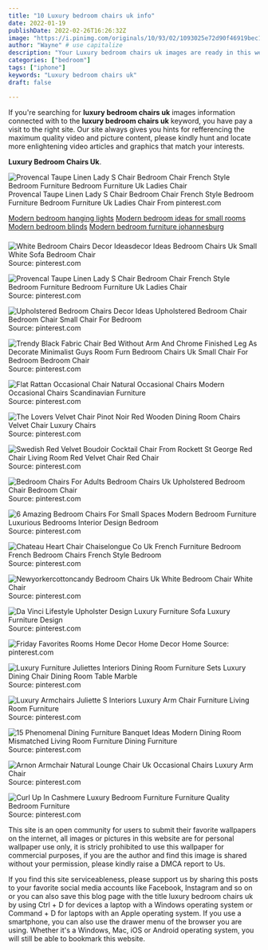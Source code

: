 ```yaml
---
title: "10 Luxury bedroom chairs uk info"
date: 2022-01-19
publishDate: 2022-02-26T16:26:32Z
image: "https://i.pinimg.com/originals/10/93/02/1093025e72d90f46919bec168541b3de.jpg"
author: "Wayne" # use capitalize
description: "Your Luxury bedroom chairs uk images are ready in this website. Luxury bedroom chairs uk are a topic that is being searched for and liked by netizens now. You can Find and Download the Luxury bedroom chairs uk files here. Find and Download all royalty-free photos and vectors."
categories: ["bedroom"]
tags: ["iphone"]
keywords: "Luxury bedroom chairs uk"
draft: false

---
```


If you're searching for **luxury bedroom chairs uk** images information connected with to the **luxury bedroom chairs uk** keyword, you have pay a visit to the right  site.  Our site always  gives you  hints  for refferencing  the maximum  quality video and picture  content, please kindly hunt and locate more enlightening video articles and graphics  that match your interests.

**Luxury Bedroom Chairs Uk**. 

![Provencal Taupe Linen Lady S Chair Bedroom Chair French Style Bedroom Furniture Bedroom Furniture Uk Ladies Chair](https://i.pinimg.com/originals/a8/46/bc/a846bc5641d4972829a5fa367a70bf86.jpg "Provencal Taupe Linen Lady S Chair Bedroom Chair French Style Bedroom Furniture Bedroom Furniture Uk Ladies Chair")
Provencal Taupe Linen Lady S Chair Bedroom Chair French Style Bedroom Furniture Bedroom Furniture Uk Ladies Chair From pinterest.com

[Modern bedroom hanging lights](/modern-bedroom-hanging-lights/)
[Modern bedroom ideas for small rooms](/modern-bedroom-ideas-for-small-rooms/)
[Modern bedroom blinds](/modern-bedroom-blinds/)
[Modern bedroom furniture johannesburg](/modern-bedroom-furniture-johannesburg/)



### 

 


![White Bedroom Chairs Decor Ideasdecor Ideas Bedroom Chairs Uk Small White Sofa Bedroom Chair](https://i.pinimg.com/originals/88/16/86/881686e7093247427137eb8a0917e54f.jpg "White Bedroom Chairs Decor Ideasdecor Ideas Bedroom Chairs Uk Small White Sofa Bedroom Chair")
Source: pinterest.com

 

![Provencal Taupe Linen Lady S Chair Bedroom Chair French Style Bedroom Furniture Bedroom Furniture Uk Ladies Chair](https://i.pinimg.com/originals/a8/46/bc/a846bc5641d4972829a5fa367a70bf86.jpg "Provencal Taupe Linen Lady S Chair Bedroom Chair French Style Bedroom Furniture Bedroom Furniture Uk Ladies Chair")
Source: pinterest.com

 

![Upholstered Bedroom Chairs Decor Ideas Upholstered Bedroom Chair Bedroom Chair Small Chair For Bedroom](https://i.pinimg.com/564x/5f/cf/d9/5fcfd905836e92f6d453e3755a348760--small-bedroom-chairs-small-bedrooms.jpg "Upholstered Bedroom Chairs Decor Ideas Upholstered Bedroom Chair Bedroom Chair Small Chair For Bedroom")
Source: pinterest.com

 

![Trendy Black Fabric Chair Bed Without Arm And Chrome Finished Leg As Decorate Minimalist Guys Room Furn Bedroom Chairs Uk Small Chair For Bedroom Bedroom Chair](https://i.pinimg.com/originals/65/96/3f/65963ff97a2d9b31885a52d97c8669be.jpg "Trendy Black Fabric Chair Bed Without Arm And Chrome Finished Leg As Decorate Minimalist Guys Room Furn Bedroom Chairs Uk Small Chair For Bedroom Bedroom Chair")
Source: pinterest.com

 

![Flat Rattan Occasional Chair Natural Occasional Chairs Modern Occasional Chairs Scandinavian Furniture](https://i.pinimg.com/originals/85/34/c3/8534c360c578c838b150894aa46488d8.png "Flat Rattan Occasional Chair Natural Occasional Chairs Modern Occasional Chairs Scandinavian Furniture")
Source: pinterest.com

 

![The Lovers Velvet Chair Pinot Noir Red Wooden Dining Room Chairs Velvet Chair Luxury Chairs](https://i.pinimg.com/originals/05/5c/ec/055cec3844ff979eddf68571bc350cf9.jpg "The Lovers Velvet Chair Pinot Noir Red Wooden Dining Room Chairs Velvet Chair Luxury Chairs")
Source: pinterest.com

 

![Swedish Red Velvet Boudoir Cocktail Chair From Rockett St George Red Chair Living Room Red Velvet Chair Red Chair](https://i.pinimg.com/736x/a3/8c/18/a38c181f0d48793d0c49cdfccb790079.jpg "Swedish Red Velvet Boudoir Cocktail Chair From Rockett St George Red Chair Living Room Red Velvet Chair Red Chair")
Source: pinterest.com

 

![Bedroom Chairs For Adults Bedroom Chairs Uk Upholstered Bedroom Chair Bedroom Chair](https://i.pinimg.com/originals/a3/7f/cb/a37fcbeafd5c70f2153851c2e8985865.jpg "Bedroom Chairs For Adults Bedroom Chairs Uk Upholstered Bedroom Chair Bedroom Chair")
Source: pinterest.com

 

![6 Amazing Bedroom Chairs For Small Spaces Modern Bedroom Furniture Luxurious Bedrooms Interior Design Bedroom](https://i.pinimg.com/originals/ee/87/3d/ee873dac0de8e8408a0ede242153ce31.jpg "6 Amazing Bedroom Chairs For Small Spaces Modern Bedroom Furniture Luxurious Bedrooms Interior Design Bedroom")
Source: pinterest.com

 

![Chateau Heart Chair Chaiselongue Co Uk French Furniture Bedroom French Bedroom Chairs French Style Bedroom](https://i.pinimg.com/originals/ab/67/58/ab6758e09ccd17df17c86029f0fd0c2c.jpg "Chateau Heart Chair Chaiselongue Co Uk French Furniture Bedroom French Bedroom Chairs French Style Bedroom")
Source: pinterest.com

 

![Newyorkercottoncandy Bedroom Chairs Uk White Bedroom Chair White Chair](https://i.pinimg.com/originals/9e/bd/ef/9ebdef6ad26329027b4379094c48af8d.jpg "Newyorkercottoncandy Bedroom Chairs Uk White Bedroom Chair White Chair")
Source: pinterest.com

 

![Da Vinci Lifestyle Upholster Design Luxury Furniture Sofa Luxury Furniture Design](https://i.pinimg.com/736x/d1/fa/50/d1fa50ee425e05d9ad10d14082a6d8c5.jpg "Da Vinci Lifestyle Upholster Design Luxury Furniture Sofa Luxury Furniture Design")
Source: pinterest.com

 

![Friday Favorites Rooms Home Decor Home Decor Home](https://i.pinimg.com/736x/49/dc/1b/49dc1b9cbf595a57bf1ec7494980ed22--comfy-white-chair-big-comfy-chair.jpg "Friday Favorites Rooms Home Decor Home Decor Home")
Source: pinterest.com

 

![Luxury Furniture Juliettes Interiors Dining Room Furniture Sets Luxury Dining Chair Dining Room Table Marble](https://i.pinimg.com/originals/3c/1c/bb/3c1cbbec4b097789fc03ccb9d5397876.jpg "Luxury Furniture Juliettes Interiors Dining Room Furniture Sets Luxury Dining Chair Dining Room Table Marble")
Source: pinterest.com

 

![Luxury Armchairs Juliette S Interiors Luxury Arm Chair Furniture Living Room Furniture](https://i.pinimg.com/originals/45/9a/12/459a12b8c5821c6e65d1cda1058e29b9.jpg "Luxury Armchairs Juliette S Interiors Luxury Arm Chair Furniture Living Room Furniture")
Source: pinterest.com

 

![15 Phenomenal Dining Furniture Banquet Ideas Modern Dining Room Mismatched Living Room Furniture Dining Furniture](https://i.pinimg.com/736x/c0/95/e2/c095e2398c6994a5863649241cc70e14.jpg "15 Phenomenal Dining Furniture Banquet Ideas Modern Dining Room Mismatched Living Room Furniture Dining Furniture")
Source: pinterest.com

 

![Arnon Armchair Natural Lounge Chair Uk Occasional Chairs Luxury Arm Chair](https://i.pinimg.com/originals/ec/61/14/ec6114697d103fa00a903adf3baf7305.png "Arnon Armchair Natural Lounge Chair Uk Occasional Chairs Luxury Arm Chair")
Source: pinterest.com

 

![Curl Up In Cashmere Luxury Bedroom Furniture Furniture Quality Bedroom Furniture](https://i.pinimg.com/originals/10/93/02/1093025e72d90f46919bec168541b3de.jpg "Curl Up In Cashmere Luxury Bedroom Furniture Furniture Quality Bedroom Furniture")
Source: pinterest.com

 

This site is an open community for users to submit their favorite wallpapers on the internet, all images or pictures in this website are for personal wallpaper use only, it is stricly prohibited to use this wallpaper for commercial purposes, if you are the author and find this image is shared without your permission, please kindly raise a DMCA report to Us.

If you find this site serviceableness, please support us by sharing this posts to your favorite social media accounts like Facebook, Instagram and so on or you can also save this blog page with the title luxury bedroom chairs uk by using Ctrl + D for devices a laptop with a Windows operating system or Command + D for laptops with an Apple operating system. If you use a smartphone, you can also use the drawer menu of the browser you are using. Whether it's a Windows, Mac, iOS or Android operating system, you will still be able to bookmark this website.

